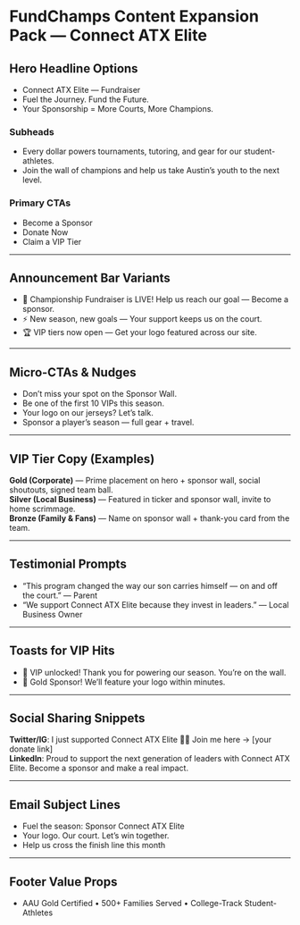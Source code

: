 # FundChamps Content Expansion Pack — Connect ATX Elite

## Hero Headline Options

- Connect ATX Elite — Fundraiser
- Fuel the Journey. Fund the Future.
- Your Sponsorship = More Courts, More Champions.

### Subheads

- Every dollar powers tournaments, tutoring, and gear for our student-athletes.
- Join the wall of champions and help us take Austin’s youth to the next level.

### Primary CTAs

- Become a Sponsor
- Donate Now
- Claim a VIP Tier

---

## Announcement Bar Variants

- 🚨 Championship Fundraiser is LIVE! Help us reach our goal — Become a sponsor.
- ⚡ New season, new goals — Your support keeps us on the court.
- 🏆 VIP tiers now open — Get your logo featured across our site.

---

## Micro-CTAs & Nudges

- Don’t miss your spot on the Sponsor Wall.
- Be one of the first 10 VIPs this season.
- Your logo on our jerseys? Let’s talk.
- Sponsor a player’s season — full gear + travel.

---

## VIP Tier Copy (Examples)

**Gold (Corporate)** — Prime placement on hero + sponsor wall, social shoutouts, signed team ball.  
**Silver (Local Business)** — Featured in ticker and sponsor wall, invite to home scrimmage.  
**Bronze (Family & Fans)** — Name on sponsor wall + thank-you card from the team.

---

## Testimonial Prompts

- “This program changed the way our son carries himself — on and off the court.” — Parent
- “We support Connect ATX Elite because they invest in leaders.” — Local Business Owner

---

## Toasts for VIP Hits

- 🎉 VIP unlocked! Thank you for powering our season. You’re on the wall.
- 🥇 Gold Sponsor! We’ll feature your logo within minutes.

---

## Social Sharing Snippets

**Twitter/IG**: I just supported Connect ATX Elite 💛🏀 Join me here → [your donate link]  
**LinkedIn**: Proud to support the next generation of leaders with Connect ATX Elite. Become a sponsor and make a real impact.

---

## Email Subject Lines

- Fuel the season: Sponsor Connect ATX Elite
- Your logo. Our court. Let’s win together.
- Help us cross the finish line this month

---

## Footer Value Props

- AAU Gold Certified • 500+ Families Served • College-Track Student-Athletes
